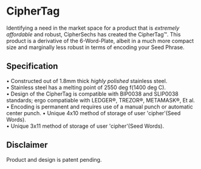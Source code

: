 # CipherTag
Identifying a need in the market space for a product that is _extremely affordable_ and robust, CipherSechs has created the CipherTag™.
This product is a derivative of the 6-Word-Plate, albeit in a much more compact size and marginally less robust in terms of encoding your Seed Phrase.

## Specification  
• Constructed out of 1.8mm thick _highly polished_ stainless steel.<br/>
• Stainless steel has a melting point of 2550 deg f(1400 deg C).<br/>
• Design of the CipherTag is compatible with BIP0038 and SLIP0038 standards; ergo compatiable with LEDGER®, TREZOR®, METAMASK®, Et al.<br/>
• Encoding is permanent and requires use of a manual punch or automatic center punch.
• Unique 4x10 method of storage of user 'cipher'(Seed Words).<br/>
• Unique 3x11 method of storage of user 'cipher'(Seed Words).<br/>



## Disclaimer
Product and design is patent pending.
